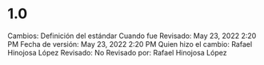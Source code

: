 # 1.0

Cambios: Definición del estándar
Cuando fue Revisado: May 23, 2022 2:20 PM
Fecha de  versión: May 23, 2022 2:20 PM
Quien hizo el cambio: Rafael Hinojosa López
Revisado: No
Revisado por: Rafael Hinojosa López